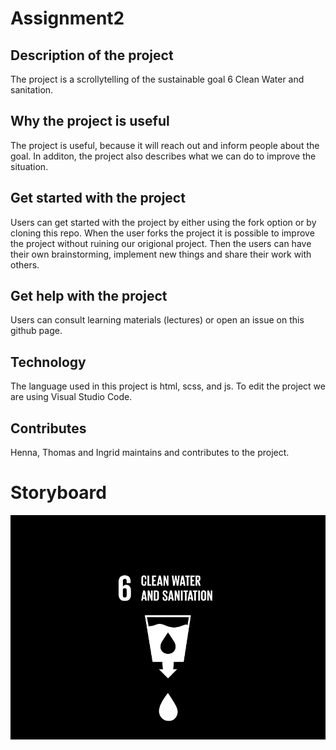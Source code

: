# Assignment2
## Description of the project
The project is a scrollytelling of the sustainable goal 6 Clean Water and sanitation. 

## Why the project is useful
The project is useful, because it will reach out and inform people about the goal. In additon, the project also describes what we can do to improve the situation. 

## Get started with the project
Users can get started with the project by either using the fork option or by cloning this repo. When the user forks the project it is possible to improve the project without ruining our origional project. Then the users can have their own brainstorming, implement new things and share their work with others. 

## Get help with the project
Users can consult learning materials (lectures) or open an issue on this github page.

## Technology
The language used in this project is html, scss, and js. To edit the project we are using Visual Studio Code. 

## Contributes
Henna, Thomas and Ingrid maintains and contributes to the project. 

# Storyboard
![alt text](storyboard/scene1.PNG)